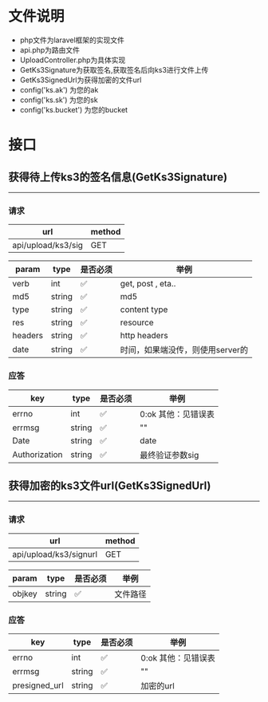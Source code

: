 # 文件说明

* php文件为laravel框架的实现文件
* api.php为路由文件
* UploadController.php为具体实现
* GetKs3Signature为获取签名,获取签名后向ks3进行文件上传
* GetKs3SignedUrl为获得加密的文件url
* config('ks.ak') 为您的ak
* config('ks.sk') 为您的sk
* config('ks.bucket') 为您的bucket



# 接口



## 获得待上传ks3的签名信息(GetKs3Signature)
-----------------------


### 请求

| url | method |
| --- | --- |
| api/upload/ks3/sig | GET |


| param | type | 是否必须 | 举例 |
| --- | ---  | --- | --- |
| verb | int | ✅  | get, post , eta.. |
| md5 | string | ✅ | md5 |
| type | string | ✅ | content type |
| res | string | ✅ | resource |
| headers | string | ✅ | http headers |
| date | string | ✅ | 时间，如果端没传，则使用server的 |


### 应答

| key | type | 是否必须 | 举例 |
| --- | --- | --- | --- |
| errno| int | ✅ |0:ok 其他：见错误表|
| errmsg | string |  ✅ | "" |
| Date | string | ✅| date |
| Authorization | string | ✅  | 最终验证参数sig|


## 获得加密的ks3文件url(GetKs3SignedUrl)
-----------------------


### 请求

| url | method |
| --- | --- |
| api/upload/ks3/signurl | GET |


| param | type | 是否必须 | 举例 |
| --- | ---  | --- | --- |
| objkey | string | ✅  | 文件路径 |


### 应答

| key | type | 是否必须 | 举例 |
| --- | --- | --- | --- |
| errno| int | ✅ |0:ok 其他：见错误表|
| errmsg | string |  ✅ | "" |
| presigned_url | string | ✅  | 加密的url |

